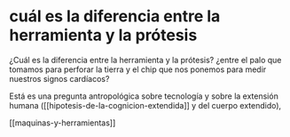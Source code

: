 # cuál es la diferencia entre la herramienta y la prótesis
¿Cuál es la diferencia entre la herramienta y la prótesis? ¿entre el palo que tomamos para perforar la tierra y el chip que nos ponemos para medir nuestros signos cardíacos?

Está es una pregunta antropológica sobre tecnología y sobre la extensión humana ([[hipotesis-de-la-cognicion-extendida]] y del cuerpo extendido), 

[[maquinas-y-herramientas]]
